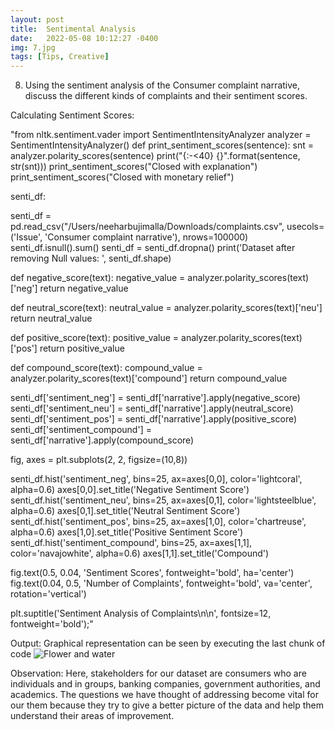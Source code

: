```yaml
---
layout: post
title:  Sentimental Analysis
date:   2022-05-08 10:12:27 -0400
img: 7.jpg
tags: [Tips, Creative]
---
```

8.	Using the sentiment analysis of the Consumer complaint narrative, discuss the different kinds of complaints and their sentiment scores.

Calculating Sentiment Scores:

"from nltk.sentiment.vader import SentimentIntensityAnalyzer
analyzer = SentimentIntensityAnalyzer() 
def print_sentiment_scores(sentence):
    snt = analyzer.polarity_scores(sentence)
    print("{:-<40} {}".format(sentence, str(snt)))
print_sentiment_scores("Closed with explanation")
print_sentiment_scores("Closed with monetary relief")

senti_df:

senti_df = pd.read_csv("/Users/neeharbujimalla/Downloads/complaints.csv", 
                 usecols=('Issue', 'Consumer complaint narrative'), 
                 nrows=100000)
senti_df.isnull().sum()
senti_df = senti_df.dropna()
print('Dataset after removing Null values: ', senti_df.shape)

def negative_score(text):
    negative_value = analyzer.polarity_scores(text)['neg']
    return negative_value

def neutral_score(text):
    neutral_value = analyzer.polarity_scores(text)['neu']
    return neutral_value

def positive_score(text):
    positive_value = analyzer.polarity_scores(text)['pos']
    return positive_value

def compound_score(text):
    compound_value = analyzer.polarity_scores(text)['compound']
    return compound_value

senti_df['sentiment_neg'] = senti_df['narrative'].apply(negative_score)
senti_df['sentiment_neu'] = senti_df['narrative'].apply(neutral_score)
senti_df['sentiment_pos'] = senti_df['narrative'].apply(positive_score)
senti_df['sentiment_compound'] = senti_df['narrative'].apply(compound_score)

fig, axes = plt.subplots(2, 2, figsize=(10,8))

senti_df.hist('sentiment_neg', bins=25, ax=axes[0,0], color='lightcoral', alpha=0.6)
axes[0,0].set_title('Negative Sentiment Score')
senti_df.hist('sentiment_neu', bins=25, ax=axes[0,1], color='lightsteelblue', alpha=0.6)
axes[0,1].set_title('Neutral Sentiment Score')
senti_df.hist('sentiment_pos', bins=25, ax=axes[1,0], color='chartreuse', alpha=0.6)
axes[1,0].set_title('Positive Sentiment Score')
senti_df.hist('sentiment_compound', bins=25, ax=axes[1,1], color='navajowhite', alpha=0.6)
axes[1,1].set_title('Compound')

fig.text(0.5, 0.04, 'Sentiment Scores',  fontweight='bold', ha='center')
fig.text(0.04, 0.5, 'Number of Complaints', fontweight='bold', va='center', rotation='vertical')

plt.suptitle('Sentiment Analysis of Complaints\n\n', fontsize=12, fontweight='bold');"

Output: Graphical representation can be seen by executing the last chunk of code
![Flower and water]({{site.baseurl}}/images/pages/29.png)

Observation: Here, stakeholders for our dataset are consumers who are individuals and in groups, banking companies, government authorities, and academics. The questions we have thought of addressing become vital for our them because they try to give a better picture of the data and help them understand their areas of improvement.
